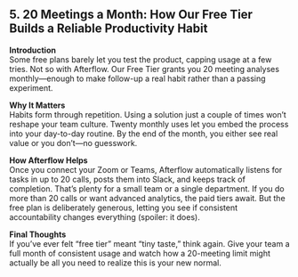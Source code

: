 ## 5. 20 Meetings a Month: How Our Free Tier Builds a Reliable Productivity Habit

**Introduction**  
Some free plans barely let you test the product, capping usage at a few tries. Not so with Afterflow. Our Free Tier grants you 20 meeting analyses monthly—enough to make follow-up a real habit rather than a passing experiment.

**Why It Matters**  
Habits form through repetition. Using a solution just a couple of times won’t reshape your team culture. Twenty monthly uses let you embed the process into your day-to-day routine. By the end of the month, you either see real value or you don’t—no guesswork.

**How Afterflow Helps**  
Once you connect your Zoom or Teams, Afterflow automatically listens for tasks in up to 20 calls, posts them into Slack, and keeps track of completion. That’s plenty for a small team or a single department. If you do more than 20 calls or want advanced analytics, the paid tiers await. But the free plan is deliberately generous, letting you see if consistent accountability changes everything (spoiler: it does).

**Final Thoughts**  
If you’ve ever felt “free tier” meant “tiny taste,” think again. Give your team a full month of consistent usage and watch how a 20-meeting limit might actually be all you need to realize this is your new normal.
